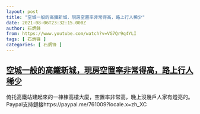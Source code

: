 ```yaml
---
layout: post
title: "空城一般的高鐵新城，現房空置率非常得高，路上行人稀少"
date: 2021-08-06T23:32:15.000Z
author: 石炳鋒
from: https://www.youtube.com/watch?v=VG7Qr9q4YLI
tags: [ 石炳锋 ]
categories: [ 石炳锋 ]
---
```

<!--1628292735000-->
[空城一般的高鐵新城，現房空置率非常得高，路上行人稀少](https://www.youtube.com/watch?v=VG7Qr9q4YLI)
------

<div>
倚托高鐵站建起來的一棟棟高樓大廈，空置率非常高，晚上沒幾戶人家有燈亮的。Paypal支持鏈接https://paypal.me/761009?locale.x=zh_XC
</div>
